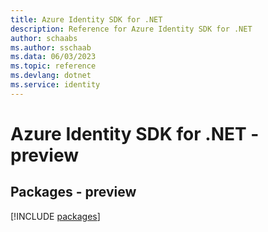 ```yaml
---
title: Azure Identity SDK for .NET
description: Reference for Azure Identity SDK for .NET
author: schaabs
ms.author: sschaab
ms.data: 06/03/2023
ms.topic: reference
ms.devlang: dotnet
ms.service: identity
---
```

# Azure Identity SDK for .NET - preview
## Packages - preview
[!INCLUDE [packages](identity-index.md)]